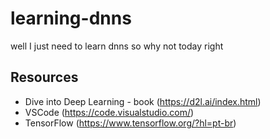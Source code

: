 # learning-dnns
well I just need to learn dnns so why not today right

## Resources

- Dive into Deep Learning - book (https://d2l.ai/index.html)
- VSCode (https://code.visualstudio.com/)
- TensorFlow (https://www.tensorflow.org/?hl=pt-br)
